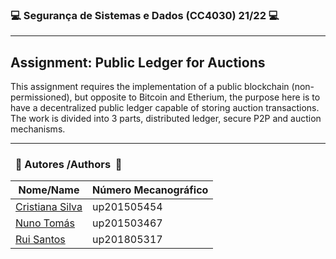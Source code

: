 ### :computer: Segurança de Sistemas e Dados (CC4030) 21/22 :computer:
------------------------------------------------------------------------
## Assignment: Public Ledger for Auctions

This assignment requires the implementation of a public blockchain (non-permissioned),
but opposite to Bitcoin and Etherium, the purpose here is to have a decentralized public ledger
capable of storing auction transactions.
The work is divided into 3 parts, distributed ledger, secure P2P and auction mechanisms.


------------------------------------------------------------------------

### &nbsp; :busts_in_silhouette: Autores&nbsp;/Authors&nbsp; :busts_in_silhouette:

| Nome/Name                                             | Número Mecanográfico |
|-------------------------------------------------------|----------------------|
| [Cristiana Silva](https://github.com/CristianaMorais) | up201505454          |
| [Nuno Tomás](https://github.com/nmotJL76)             | up201503467          |        
| [Rui Santos](https://github.com/RSantos42)            | up201805317          |    
